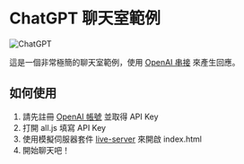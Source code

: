 # ChatGPT 聊天室範例

![ChatGPT](https://i.imgur.com/Rltlkv4.png)

這是一個非常極簡的聊天室範例，使用 [OpenAI 串接](https://platform.openai.com/docs/api-reference/chat) 來產生回應。

## 如何使用

1. 請先註冊 [OpenAI 帳號](https://platform.openai.com) 並取得 API Key
2. 打開 all.js 填寫 API Key
3. 使用模擬伺服器套件 [live-server](https://www.npmjs.com/package/live-server) 來開啟 index.html
4. 開始聊天吧！
